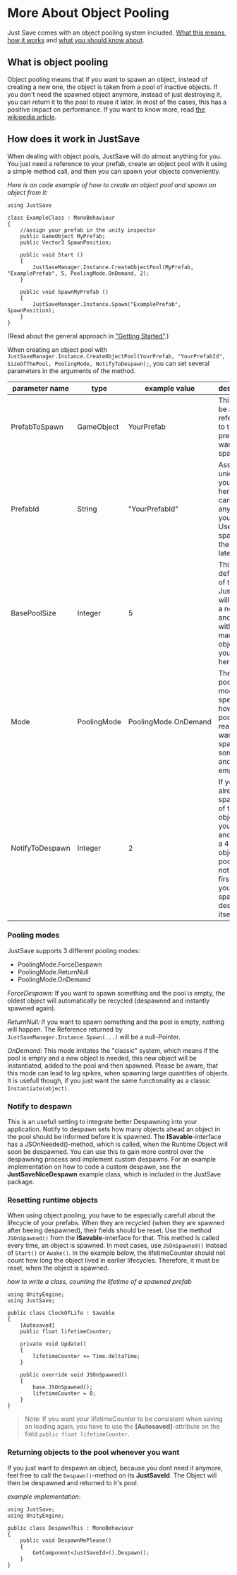 # More About Object Pooling

Just Save comes with an object pooling system included. [What this means](#WhatIs), [how it works](#HowItWorks) and [what you should know about](#poolingModes).

## What is object pooling <a name="WhatIs"></a>

Object pooling means that if you want to spawn an object, instead of creating a new one, the object is taken from a pool of inactive objects.
If you don't need the spawned object anymore, instead of just destroying it, you can return it to the pool to reuse it later.
In most of the cases, this has a positive impact on performance.
If you want to know more, read [the wikipedia article](https://en.wikipedia.org/wiki/Object_pool_pattern).

## How does it work in JustSave <a name="HowItWorks"></a>

When dealing with object pools, JustSave will do almost anything for you. You just need a reference to your prefab, create an object pool with it using a simple method call, and then you can spawn your objects conveniently.  

*Here is an code example of how to create an object pool and spawn an object from it:*

	using JustSave

	class ExampleClass : MonoBehaviour
	{
		//assign your prefab in the unity inspector
		public GameObject MyPrefab;
		public Vector3 SpawnPosition;

		public void Start () 
		{
			JustSaveManager.Instance.CreateObjectPool(MyPrefab, "ExamplePrefab", 5, PoolingMode.OnDemand, 2);
		}

		public void SpawnMyPrefab ()
		{
			JustSaveManager.Instance.Spawn("ExamplePrefab", SpawnPosition);
		}
	}

(Read about the general approach in ["Getting Started"](./GETTINGSTARTED.md#runtimeObjects).)

When creating an object pool with `JustSaveManager.Instance.CreateObjectPool(YourPrefab, "YourPrefabId", SizeOfThePool, PoolingMode, NotifyToDespawn);`, you can set several parameters in the arguments of the method.

| parameter name | type | example value | description |
| -------------- | --------- | ------------ | --------------------------------------------------------- |
| PrefabToSpawn | GameObject | YourPrefab | This should be a reference to the prefab you want to spawn |
| PrefabId | String | "YourPrefabId" | Assign a unique Id to your prefab here. This can be anything you want. Use this for spawning the prefab later. |
| BasePoolSize | Integer | 5 | This is the default size of the pool. JustSave will create a new pool and fill it with as many objects as you specify here. |
| Mode | PoolingMode | PoolingMode.OnDemand | The pooling mode specifies, how the pool will react if you want to spawn something and it is empty. |
| NotifyToDespawn | Integer | 2 | If you already spawned 3 of the 5 objects in your pool and spawn a 4-th object, the pool will notify the first object you spawned to despawn itself. |

### Pooling modes <a name="poolingModes"></a>

JustSave supports 3 different pooling modes:

- PoolingMode.ForceDespawn
- PoolingMode.ReturnNull
- PoolingMode.OnDemand

*ForceDespawn:* If you want to spawn something and the pool is empty, the oldest object will automatically be recycled (despawned and instantly spawned again).

*ReturnNull:* If you want to spawn something and the pool is empty, nothing will happen. The Reference returned by `JustSaveManager.Instance.Spawn(...)` will be a null-Pointer.

*OnDemand:* This mode imitates the "classic" system, which means if the pool is empty and a new object is needed, this new object will be instantiated, added to the pool and then spawned. 
Please be aware, that this mode can lead to lag spikes, when spawning large quantities of objects. It is usefull though, if you just want the same functionality as a classic `Instantiate(object)`.

### Notify to despawn <a name="notifyToDespawn"></a>

This is an usefull setting to integrate better Despawning into your application. Notify to despawn sets how many objects ahead an object in the pool should be informed before it is spawned. 
The **ISavable**-interface has a JSOnNeeded()-method, which is called, when the Runtime Object will soon be despawned. You can use this to gain more control over the despawning process and implement custom despawns.
For an example implementation on how to code a custom despawn, see the **JustSaveNiceDespawn** example class, which is included in the JustSave package.

### Resetting runtime objects <a name="resettingRuntimeObjects"></a>

When using object pooling, you have to be especially carefull about the lifecycle of your prefabs. When they are recycled (when they are spawned after beeing despawned), their fields should be reset.
Use the method `JSOnSpawned()` from the **ISavable**-interface for that. This method is called every time, an object is spawned. In most cases, use `JSOnSpawned()` instead of `Start()` or `Awake()`.
In the example below, the lifetimeCounter should not count how long the object lived in earlier lifecycles. Therefore, it must be reset, when the object is spawned.

*how to write a class, counting the lifetime of a spawned prefab*

	using UnityEngine;
	using JustSave;

	public class ClockOfLife : Savable
	{
		[Autosaved]
		public float lifetimeCounter;

		private void Update()
		{
			lifetimeCounter += Time.deltaTime;
		}

		public override void JSOnSpawned()
		{
			base.JSOnSpawned();
			lifetimeCounter = 0;
		}
	}

> Note: If you want your lifetimeCounter to be consistent when saving an loading again, you have to use the **[Autosaved]**-attribute on the field `public float lifetimeCounter`.

### Returning objects to the pool whenever you want

If you just want to despawn an object, because you dont need it anymore, feel free to call the `Despawn()`-method on its **JustSaveId**. The Object will then be despawned and returned to it's pool.

*example implementation:*

	using JustSave;
	using UnityEngine;

	public class DespawnThis : MonoBehaviour
	{
		public void DespawnMePlease()
		{
			GetComponent<JustSaveId>().Despawn();
		}
	}
